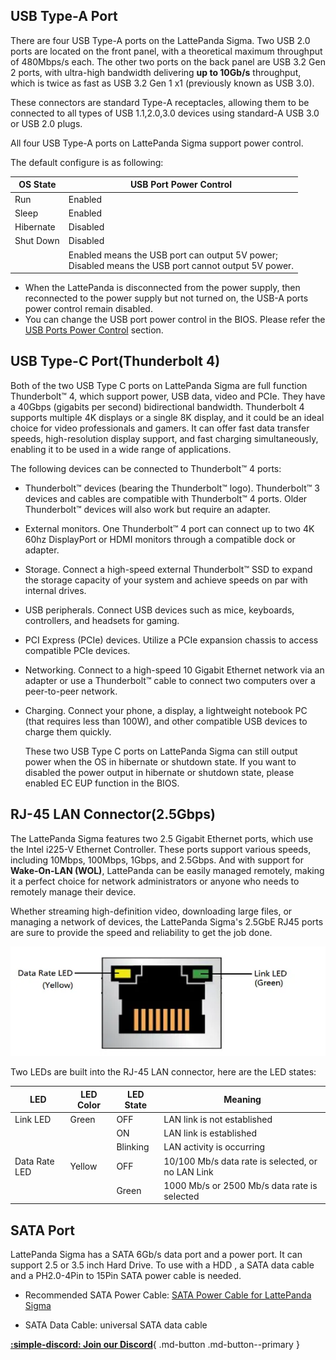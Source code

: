 ## USB Type-A Port

There are four USB Type-A ports on the LattePanda Sigma. Two USB 2.0 ports are located on the front panel, with a theoretical maximum throughput of 480Mbps/s each. The other two ports on the back panel are USB 3.2 Gen 2 ports, with ultra-high bandwidth delivering **up to 10Gb/s** throughput, which is twice as fast as USB 3.2 Gen 1 x1 (previously known as USB 3.0). 

These connectors are standard Type-A receptacles, allowing them to be connected to all types of USB 1.1,2.0,3.0 devices using standard-A USB 3.0 or USB 2.0 plugs.

All four USB Type-A ports on LattePanda Sigma support power control. 

The default configure is as following:

| OS State  | USB Port Power Control                                       |
| --------- | ------------------------------------------------------------ |
| Run       | Enabled                                                      |
| Sleep     | Enabled                                                      |
| Hibernate | Disabled                                                     |
| Shut Down | Disabled                                                     |
|           | Enabled means the USB port can output 5V power; <br>Disabled means the USB port cannot output 5V power. |

- When the LattePanda is disconnected from the power supply, then reconnected to the power supply but not turned on, the USB-A ports power control remain disabled.
- You can change the USB port power control in the BIOS. Please refer the [USB Ports Power Control](BIOS_Setup.md#usb-ports-power-control) section.


## USB Type-C Port(Thunderbolt 4)

Both of the two USB Type C ports on LattePanda Sigma are full function Thunderbolt™ 4, which support power, USB data, video and PCIe. They have a 40Gbps (gigabits per second) bidirectional bandwidth. Thunderbolt 4 supports multiple 4K displays or a single 8K display, and it could be an ideal choice for video professionals and gamers. It can offer fast data transfer speeds, high-resolution display support, and fast charging simultaneously, enabling it to be used in a wide range of applications.

The following devices can be connected to Thunderbolt™ 4 ports:

- Thunderbolt™ devices (bearing the Thunderbolt™ logo). Thunderbolt™ 3 devices and cables are compatible with Thunderbolt™ 4 ports. Older Thunderbolt™ devices will also work but require an adapter.

- External monitors. One Thunderbolt™ 4 port can connect up to two 4K 60hz DisplayPort or HDMI monitors through a compatible dock or adapter.

- Storage. Connect a high-speed external Thunderbolt™ SSD to expand the storage capacity of your system and achieve speeds on par with internal drives.

- USB peripherals. Connect USB devices such as mice, keyboards, controllers, and headsets for gaming.

- PCI Express (PCIe) devices. Utilize a PCIe expansion chassis to access compatible PCIe devices.

- Networking. Connect to a high-speed 10 Gigabit Ethernet network via an adapter or use a Thunderbolt™ cable to connect two computers over a peer-to-peer network.

- Charging. Connect your phone, a display, a lightweight notebook PC (that requires less than 100W), and other compatible USB devices to charge them quickly.

  
  
  These two USB Type C ports on LattePanda Sigma can still output power when the OS in hibernate or shutdown state. If you want to disabled the power output in hibernate or shutdown state, please enabled EC EUP function in the BIOS.

## RJ-45 LAN Connector(2.5Gbps)

The LattePanda Sigma features two 2.5 Gigabit Ethernet ports, which use the Intel i225-V Ethernet Controller. These ports support various speeds, including 10Mbps, 100Mbps, 1Gbps, and 2.5Gbps. And with support for **Wake-On-LAN (WOL)**, LattePanda can be easily managed remotely, making it a perfect choice for network administrators or anyone who needs to remotely manage their device. 

Whether streaming high-definition video, downloading large files, or managing a network of devices, the LattePanda Sigma's 2.5GbE RJ45 ports are sure to provide the speed and reliability to get the job done.

![](../../assets/images/Sigma/46ae.webp)

Two LEDs are built into the RJ-45 LAN connector, here are the LED states:

| LED           | LED Color | LED State | Meaning                                           |
| ------------- | --------- | --------- | ------------------------------------------------- |
| Link LED      | Green     | OFF       | LAN link is not established                       |
|               |           | ON        | LAN link is established                           |
|               |           | Blinking  | LAN activity is occurring                         |
| Data Rate LED | Yellow    | OFF       | 10/100 Mb/s data rate is selected, or no LAN Link |
|               |           | Green     | 1000 Mb/s or 2500 Mb/s data rate is selected      |


## SATA Port

LattePanda Sigma has a SATA 6Gb/s data port and a power port. It can support 2.5 or 3.5 inch Hard Drive. To use with a HDD , a SATA data cable and a PH2.0-4Pin to 15Pin SATA power cable is needed. 

- Recommended SATA Power Cable: [SATA Power Cable for LattePanda Sigma](https://www.dfrobot.com/product-2751.html)

- SATA Data Cable: universal SATA data cable



[**:simple-discord: Join our Discord**](https://discord.gg/k6YPYQgmHt){ .md-button .md-button--primary }